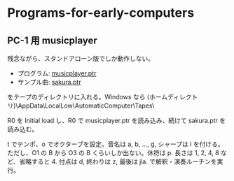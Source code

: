 # Programs-for-early-computers

## PC-1 用 musicplayer

残念ながら、スタンドアローン版でしか動作しない。

- プログラム: [musicplayer.ptr](musicplayer.ptr)
- サンプル曲: [sakura.ptr](sakura.ptr)

をテープのディレクトリに入れる。Windows なら (ホームディレクトリ)\AppData\LocalLow\AutomaticComputer\Tapes\

R0 を Initial load し、R0 で musicplayer.ptr を読み込み、続けて sakura.ptr を読み込む。

t でテンポ、o でオクターブを設定。音名は a, b, ..., g, シャープは l を付ける。
ただし、O1 の B から O3 の B くらいしか出ない。休符は p. 
長さは 1, 2, 4, 8 など、省略すると 4. 
付点は d, 終わりは z, 最後は jla. で解釈・演奏ルーチンを実行。
